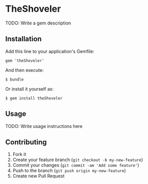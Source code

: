 # TheShoveler

TODO: Write a gem description

## Installation

Add this line to your application's Gemfile:

    gem 'theShoveler'

And then execute:

    $ bundle

Or install it yourself as:

    $ gem install theShoveler

## Usage

TODO: Write usage instructions here

## Contributing

1. Fork it
2. Create your feature branch (`git checkout -b my-new-feature`)
3. Commit your changes (`git commit -am 'Add some feature'`)
4. Push to the branch (`git push origin my-new-feature`)
5. Create new Pull Request
